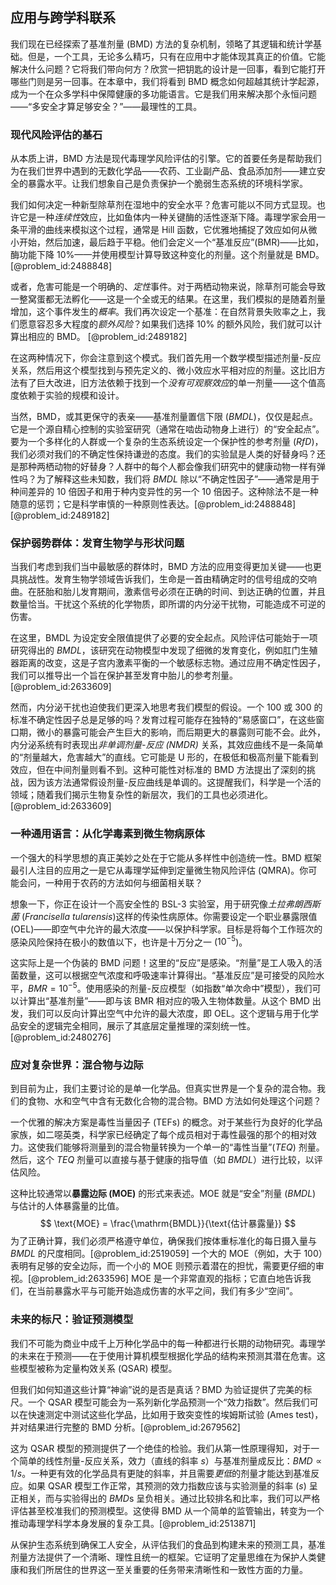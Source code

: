 ## 应用与跨学科联系

我们现在已经探索了基准剂量 (BMD) 方法的复杂机制，领略了其逻辑和统计学基础。但是，一个工具，无论多么精巧，只有在应用中才能体现其真正的价值。它能解决什么问题？它将我们带向何方？欣赏一把钥匙的设计是一回事，看到它能打开哪些门则是另一回事。在本章中，我们将看到 BMD 概念如何超越其统计学起源，成为一个在众多学科中保障健康的多功能语言。它是我们用来解决那个永恒问题——“多安全才算足够安全？”——最理性的工具。

### 现代风险评估的基石

从本质上讲，BMD 方法是现代毒理学风险评估的引擎。它的首要任务是帮助我们为在我们世界中遇到的无数化学品——农药、工业副产品、食品添加剂——建立安全的暴露水平。让我们想象自己是负责保护一个脆弱生态系统的环境科学家。

我们如何决定一种新型除草剂在湿地中的安全水平？危害可能以不同方式显现。也许它是一种*连续性*效应，比如鱼体内一种关键酶的活性逐渐下降。毒理学家会用一条平滑的曲线来模拟这个过程，通常是 Hill 函数，它优雅地捕捉了效应如何从微小开始，然后加速，最后趋于平稳。他们会定义一个“基准反应”(BMR)——比如，酶功能下降 $10\%$——并使用模型计算导致这种变化的剂量。这个剂量就是 BMD。 [@problem_id:2488848]

或者，危害可能是一个明确的、*定性*事件。对于两栖动物来说，除草剂可能会导致一整窝蛋都无法孵化——这是一个全或无的结果。在这里，我们模拟的是随着剂量增加，这个事件发生的*概率*。我们再次设定一个基准：在自然背景失败率之上，我们愿意容忍多大程度的*额外风险*？如果我们选择 $10\%$ 的额外风险，我们就可以计算出相应的 BMD。 [@problem_id:2489182]

在这两种情况下，你会注意到这个模式。我们首先用一个数学模型描述剂量-反应关系，然后用这个模型找到与预先定义的、微小效应水平相对应的剂量。这比旧方法有了巨大改进，旧方法依赖于找到一个*没有可观察效应*的单一剂量——这个值高度依赖于实验的规模和设计。

当然，BMD，或其更保守的表亲——基准剂量置信下限 ($BMDL$)，仅仅是起点。它是一个源自精心控制的实验室研究（通常在啮齿动物身上进行）的“安全起点”。要为一个多样化的人群或一个复杂的生态系统设定一个保护性的参考剂量 ($RfD$)，我们必须对我们的不确定性保持谦逊的态度。我们的实验鼠是人类的好替身吗？还是那种两栖动物的好替身？人群中的每个人都会像我们研究中的健康动物一样有弹性吗？为了解释这些未知数，我们将 $BMDL$ 除以“不确定性因子”——通常是用于种间差异的 10 倍因子和用于种内变异性的另一个 10 倍因子。这种除法不是一种随意的惩罚；它是科学审慎的一种原则性表达。[@problem_id:2488848] [@problem_id:2489182]

### 保护弱势群体：发育生物学与形状问题

当我们考虑到我们当中最敏感的群体时，BMD 方法的应用变得更加关键——也更具挑战性。发育生物学领域告诉我们，生命是一首由精确定时的信号组成的交响曲。在胚胎和胎儿发育期间，激素信号必须在正确的时间、到达正确的位置，并且数量恰当。干扰这个系统的化学物质，即所谓的内分泌干扰物，可能造成不可逆的伤害。

在这里，BMDL 为设定安全限值提供了必要的安全起点。风险评估可能始于一项研究得出的 $BMDL$，该研究在动物模型中发现了细微的发育变化，例如肛门生殖器距离的改变，这是子宫内激素平衡的一个敏感标志物。通过应用不确定性因子，我们可以推导出一个旨在保护甚至发育中胎儿的参考剂量。[@problem_id:2633609]

然而，内分泌干扰也迫使我们更深入地思考我们模型的假设。一个 100 或 300 的标准不确定性因子总是足够的吗？发育过程可能存在独特的“易感窗口”，在这些窗口期，微小的暴露可能会产生巨大的影响，而后期更大的暴露则可能不会。此外，内分泌系统有时表现出*非单调剂量-反应 (NMDR)* 关系，其效应曲线不是一条简单的“剂量越大，危害越大”的直线。它可能是 U 形的，在极低和极高剂量下能看到效应，但在中间剂量则看不到。这种可能性对标准的 BMD 方法提出了深刻的挑战，因为该方法通常假设剂量-反应曲线是单调的。这提醒我们，科学是一个活的领域；随着我们揭示生物复杂性的新层次，我们的工具也必须进化。[@problem_id:2633609]

### 一种通用语言：从化学毒素到微生物病原体

一个强大的科学思想的真正美妙之处在于它能从多样性中创造统一性。BMD 框架最引人注目的应用之一是它从毒理学延伸到定量微生物风险评估 (QMRA)。你可能会问，一种用于农药的方法如何与细菌相关联？

想象一下，你正在设计一个高安全性的 BSL-3 实验室，用于研究像*土拉弗朗西斯菌* (*Francisella tularensis*)这样的传染性病原体。你需要设定一个职业暴露限值 (OEL)——即空气中允许的最大浓度——以保护科学家。目标是将每个工作班次的感染风险保持在极小的数值以下，也许是十万分之一 ($10^{-5}$)。

这实际上是一个伪装的 BMD 问题！这里的“反应”是感染。“剂量”是工人吸入的活菌数量，这可以根据空气浓度和呼吸速率计算得出。“基准反应”是可接受的风险水平，$BMR = 10^{-5}$。使用感染的剂量-反应模型（如指数“单次命中”模型），我们可以计算出“基准剂量”——即与该 BMR 相对应的吸入生物体数量。从这个 BMD 出发，我们可以反向计算出空气中允许的最大浓度，即 OEL。这个逻辑与用于化学品安全的逻辑完全相同，展示了其底层定量推理的深刻统一性。[@problem_id:2480276]

### 应对复杂世界：混合物与边际

到目前为止，我们主要讨论的是单一化学品。但真实世界是一个复杂的混合物。我们的食物、水和空气中含有无数化合物的混合物。BMD 方法如何处理这个问题？

一个优雅的解决方案是毒性当量因子 (TEFs) 的概念。对于某些行为良好的化学品家族，如二噁英类，科学家已经确定了每个成员相对于毒性最强的那个的相对效力。这使我们能够将测量到的混合物量转换为一个单一的“毒性当量”($TEQ$) 剂量。然后，这个 $TEQ$ 剂量可以直接与基于健康的指导值（如 $BMDL$）进行比较，以评估风险。

这种比较通常以**暴露边际 (MOE)** 的形式来表述。MOE 就是“安全”剂量 ($BMDL$) 与估计的人体暴露量的比值。
$$
\text{MOE} = \frac{\mathrm{BMDL}}{\text{估计暴露量}}
$$
为了正确计算，我们必须严格遵守单位，确保我们按体重标准化的每日摄入量与 $BMDL$ 的尺度相同。[@problem_id:2519059] 一个大的 MOE（例如，大于 100）表明有足够的安全边际，而一个小的 MOE 则预示着潜在的担忧，需要更仔细的审视。[@problem_id:2633596] MOE 是一个非常直观的指标；它直白地告诉我们，在当前暴露水平与可能开始造成伤害的水平之间，我们有多少“空间”。

### 未来的标尺：验证预测模型

我们不可能为商业中成千上万种化学品中的每一种都进行长期的动物研究。毒理学的未来在于预测——在于使用计算机模型根据化学品的结构来预测其潜在危害。这些模型被称为定量构效关系 (QSAR) 模型。

但我们如何知道这些计算“神谕”说的是否是真话？BMD 为验证提供了完美的标尺。一个 QSAR 模型可能会为一系列新化学品预测一个“效力指数”。然后我们可以在快速测定中测试这些化学品，比如用于致突变性的埃姆斯试验 (Ames test)，并对结果进行完整的 BMD 分析。[@problem_id:2679562]

这为 QSAR 模型的预测提供了一个绝佳的检验。我们从第一性原理得知，对于一个简单的线性剂量-反应关系，效力（直线的斜率 $s$）与基准剂量成反比：$BMD \propto 1/s$。一种更有效的化学品具有更陡的斜率，并且需要*更低*的剂量才能达到基准反应。如果 QSAR 模型工作正常，其预测的效力指数应该与实验测量的斜率 ($s$) 呈正相关，而与实验得出的 $BMD$s 呈负相关。通过比较排名和比率，我们可以严格评估甚至校准我们的预测模型。这使得 BMD 从一个简单的监管输出，转变为一个推动毒理学科学本身发展的复杂工具。[@problem_id:2513871]

从保护生态系统到确保工人安全，从评估我们的食品到构建未来的预测工具，基准剂量方法提供了一个清晰、理性且统一的框架。它证明了定量思维在为保护人类健康和我们所居住的世界这一至关重要的任务带来清晰性和一致性方面的力量。